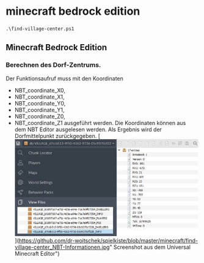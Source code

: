 # minecraft bedrock edition
`.\find-village-center.ps1`

## Minecraft Bedrock Edition
### Berechnen des Dorf-Zentrums.
Der Funktionsaufruf muss mit den Koordinaten 
- NBT_coordinate_X0,
- NBT_coordinate_X1,
- NBT_coordinate_Y0,
- NBT_coordinate_Y1,
- NBT_coordinate_Z0,
- NBT_coordinate_Z1 ausgeführt werden.
Die Koordinaten können aus dem NBT Editor ausgelesen werden.
Als Ergebnis wird der Dorfmittelpunkt zurückgegeben.
[![](https://github.com/dr-woitschek/spielkiste/blob/master/minecraft/find-village-center_NBT-Informationen.jpg)](https://github.com/dr-woitschek/spielkiste/blob/master/minecraft/find-village-center_NBT-Informationen.jpg" Screenshot aus dem Universal Minecraft Editor")